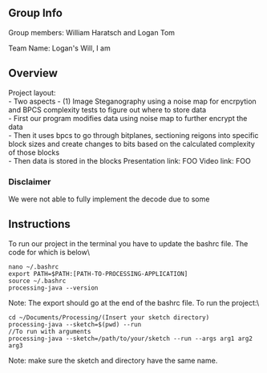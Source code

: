 
## Group Info
Group members: William Haratsch and Logan Tom

Team Name: Logan's Will, I am

## Overview
Project layout:\
    - Two aspects
        - (1) Image Steganography using a noise map for encrpytion and BPCS complexity tests to figure out where to store data\
        - First our program modifies data using noise map to further encrypt the data \
        - Then it uses bpcs to go through bitplanes, sectioning reigons into specific block sizes and create changes to bits based on the  calculated complexity of those blocks\
        - Then data is stored in the blocks 
Presentation link: FOO
Video link: FOO
### Disclaimer
We were not able to fully implement the decode due to some 
## Instructions
To run our project in the terminal you have to update the bashrc file. The code for which is below\
```
nano ~/.bashrc
export PATH=$PATH:[PATH-TO-PROCESSING-APPLICATION] 
source ~/.bashrc
processing-java --version
```
Note: The export should go at the end of the bashrc file. 
To run the project:\
```
cd ~/Documents/Processing/(Insert your sketch directory)
processing-java --sketch=$(pwd) --run
//To run with arguments
processing-java --sketch=/path/to/your/sketch --run --args arg1 arg2 arg3
```
Note: make sure the sketch and directory have the same name.
